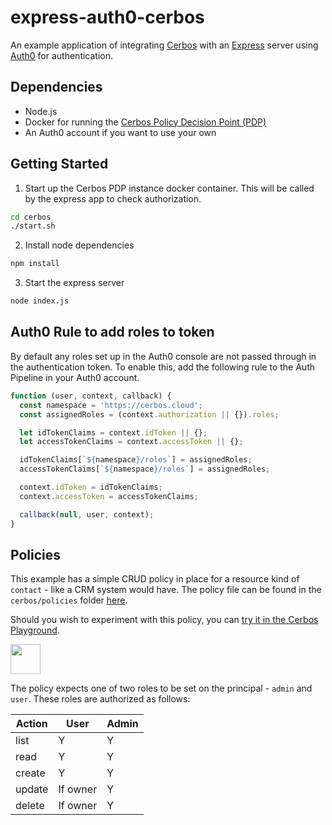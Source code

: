 # express-auth0-cerbos

An example application of integrating [Cerbos](https://cerbos.dev) with an [Express](https://expressjs.com/) server using [Auth0](https://auth0.com/) for authentication.

## Dependencies

- Node.js
- Docker for running the [Cerbos Policy Decision Point (PDP)](https://docs.cerbos.dev/cerbos/latest/installation/container.html)
- An Auth0 account if you want to use your own

## Getting Started

1. Start up the Cerbos PDP instance docker container. This will be called by the express app to check authorization.

```bash
cd cerbos
./start.sh
```

2. Install node dependencies

```bash
npm install
```

3. Start the express server

```bash
node index.js
```

## Auth0 Rule to add roles to token

By default any roles set up in the Auth0 console are not passed through in the authentication token. To enable this, add the following rule to the Auth Pipeline in your Auth0 account.

```js
function (user, context, callback) {
  const namespace = 'https://cerbos.cloud';
  const assignedRoles = (context.authorization || {}).roles;

  let idTokenClaims = context.idToken || {};
  let accessTokenClaims = context.accessToken || {};

  idTokenClaims[`${namespace}/roles`] = assignedRoles;
  accessTokenClaims[`${namespace}/roles`] = assignedRoles;

  context.idToken = idTokenClaims;
  context.accessToken = accessTokenClaims;

  callback(null, user, context);
}
```

## Policies

This example has a simple CRUD policy in place for a resource kind of `contact` - like a CRM system would have. The policy file can be found in the `cerbos/policies` folder [here](https://github.com/cerbos/express-auth0-cerbos/blob/main/cerbos/policies/contact.yaml).

Should you wish to experiment with this policy, you can <a href="https://play.cerbos.dev/p/g561543292ospj7w0zOrFx7H5DzhmLu2" target="_blank">try it in the Cerbos Playground</a>.

<a href="https://play.cerbos.dev/p/g561543292ospj7w0zOrFx7H5DzhmLu2" target="_blank"><img src="docs/launch.jpg" height="48" /></a>

The policy expects one of two roles to be set on the principal - `admin` and `user`. These roles are authorized as follows:

| Action | User     | Admin |
| ------ | -------- | ----- |
| list   | Y        | Y     |
| read   | Y        | Y     |
| create | Y        | Y     |
| update | If owner | Y     |
| delete | If owner | Y     |

